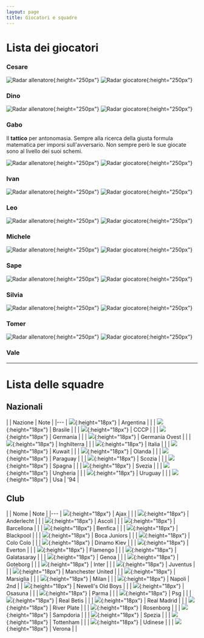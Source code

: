 ```yaml
---
layout: page
title: Giocatori e squadre
---
```


# Lista dei giocatori

### Cesare

![Radar allenatore](/res/cesare-coach.png){:height="250px"}
![Radar giocatore](/res/cesare-player.png){:height="250px"}

### Dino

![Radar allenatore](/res/dino-coach.png){:height="250px"}
![Radar giocatore](/res/dino-player.png){:height="250px"}

### Gabo

Il **tattico** per antonomasia. 
Sempre alla ricerca della giusta formula matematica per imporsi sull'avversario. 
Non sempre però le sue giocate sono al livello dei suoi schemi.

![Radar allenatore](/res/gabo-coach.png){:height="250px"}
![Radar giocatore](/res/gabo-player.png){:height="250px"}

### Ivan

![Radar allenatore](/res/ivan-coach.png){:height="250px"}
![Radar giocatore](/res/ivan-player.png){:height="250px"}

### Leo

![Radar allenatore](/res/leo-coach.png){:height="250px"}
![Radar giocatore](/res/leo-player.png){:height="250px"}

### Michele

![Radar allenatore](/res/michele-coach.png){:height="250px"}
![Radar giocatore](/res/michele-player.png){:height="250px"}

### Sape

![Radar allenatore](/res/sape-coach.png){:height="250px"}
![Radar giocatore](/res/sape-player.png){:height="250px"}

### Silvia

![Radar allenatore](/res/silvia-coach.png){:height="250px"}
![Radar giocatore](/res/silvia-player.png){:height="250px"}

### Tomer

![Radar allenatore](/res/tomer-coach.png){:height="250px"}
![Radar giocatore](/res/tomer-player.png){:height="250px"}

### Vale

---

# Lista delle squadre

## Nazionali

| | Nazione | Note |
|---
| ![](/thumb/argentina.png){:height="18px"} | Argentina | |
| ![](/thumb/brazil.png){:height="18px"} | Brasile | |
| ![](/thumb/cccp.png){:height="18px"} | CCCP | |
| ![](/thumb/germany.png){:height="18px"} | Germania | |
| ![](/thumb/wgermany.png){:height="18px"} | Germania Ovest | |
| ![](/thumb/england.png){:height="18px"} | Inghilterra | |
| ![](/thumb/italy.png){:height="18px"} | Italia | |
| ![](/thumb/kuwait.png){:height="18px"} | Kuwait | |
| ![](/thumb/netherlands.png){:height="18px"} | Olanda | |
| ![](/thumb/paraguay.png){:height="18px"} | Paraguay | |
| ![](/thumb/scottland.png){:height="18px"} | Scozia | |
| ![](/thumb/spain.png){:height="18px"} | Spagna | |
| ![](/thumb/sweden.png){:height="18px"} | Svezia | |
| ![](/thumb/hungary.png){:height="18px"} | Ungheria | |
| ![](/thumb/uruguay.png){:height="18px"} | Uruguay | |
| ![](/thumb/usa.png){:height="18px"} | Usa | '94 |


## Club

| | Nome | Note |
|---
| ![](/thumb/ajax.png){:height="18px"} | Ajax | |
| ![](/thumb/anderlecht.png){:height="18px"} | Anderlecht | |
| ![](/thumb/ascoli.png){:height="18px"} | Ascoli | |
| ![](/thumb/barca.png){:height="18px"} | Barcellona | |
| ![](/thumb/benfica.png){:height="18px"} | Benfica | |
| ![](/thumb/blackpool.png){:height="18px"} | Blackpool | |
| ![](/thumb/boca.png){:height="18px"} | Boca Juniors | |
| ![](/thumb/colo.png){:height="18px"} | Colo Colo | |
| ![](/thumb/dinamo.png){:height="18px"} | Dinamo Kiev | |
| ![](/thumb/everton.png){:height="18px"} | Everton | |
| ![](/thumb/flamengo.png){:height="18px"} | Flamengo | |
| ![](/thumb/galatasaray.png){:height="18px"} | Galatasaray | |
| ![](/thumb/genoa.png){:height="18px"} | Genoa | |
| ![](/thumb/goteborg.png){:height="18px"} | Goteborg | |
| ![](/thumb/inter.png){:height="18px"} | Inter | |
| ![](/thumb/juve.png){:height="18px"} | Juventus | |
| ![](/thumb/manutd.png){:height="18px"} | Manchester United | |
| ![](/thumb/marsiglia.png){:height="18px"} | Marsiglia | |
| ![](/thumb/milan.png){:height="18px"} | Milan | | 
| ![](/thumb/napoli.png){:height="18px"} | Napoli | 2nd |
| ![](/thumb/oldboys.png){:height="18px"} | Newell's Old Boys | |
| ![](/thumb/osasuna.png){:height="18px"} | Osasuna | |
| ![](/thumb/parma.png){:height="18px"} | Parma | |
| ![](/thumb/psg.png){:height="18px"} | Psg | |
| ![](/thumb/betis.png){:height="18px"} | Real Betis | |
| ![](/thumb/real.png){:height="18px"} | Real Madrid | |
| ![](/thumb/river.png){:height="18px"} | River Plate | |
| ![](/thumb/roenborg.png){:height="18px"} | Rosenborg | |
| ![](/thumb/samp.png){:height="18px"} | Sampdoria | |
| ![](/thumb/spezia.png){:height="18px"} | Spezia | |
| ![](/thumb/tottenham.png){:height="18px"} | Tottenham | |
| ![](/thumb/udinese.png){:height="18px"} | Udinese | |
| ![](/thumb/verona.png){:height="18px"} | Verona | |






